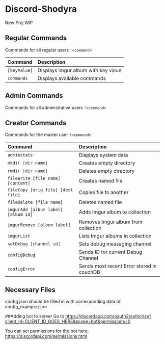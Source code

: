 # Discord-Shodyra
New Proj WIP


## Regular Commands
Commands for all regular users `!<command>`

| Command                    | Description                               |
|:---------------------------|:------------------------------------------|
| `[keyValue]`               |Displays imgur album with key value        |
| `commands`                 |Displays available commands                |


## Admin Commands
Commands for all administrative users `!<command>`


## Creator Commands
Commands for the master user `!<command>`

| Command                    | Description                               |
|:---------------------------|:------------------------------------------|
| `adminstats`               |Displays system data                       |
| `mkdir [dir name]`         |Creates empty directory                    |
| `rmdir [dir name]`         |Deletes empty directory                    |
| `fileWrite [file name] [content]`|Creates named file                   |
| `fileCopy [orig file] [dest file]`|Copies file to another              |
| `fileDelete [file name]`   |Deletes named file                         |
| `imgurAdd [album label] [album id]` |Adds Imgur album to collection    |
| `imgurRemove [album label]`|Removes Imgur album from collection        |
| `imgurList`                |Lists Imgur albums in collection           |
| `setDebug [channel id]`    |Sets debug messaging channel               |
| `configDebug`              |Sends ID for current Debug Channel         |
| `configError`              |Sends most recent Error stored in couchDB  |


## Necessary Files
config.json should be filled in with corresponding data of config_example.json


##Adding bot to server
Go to https://discordapp.com/oauth2/authorize?client_id=CLIENT_ID_GOES_HERE&scope=bot&permissions=0

You can set permissions for the bot here:
https://discordapi.com/permissions.html